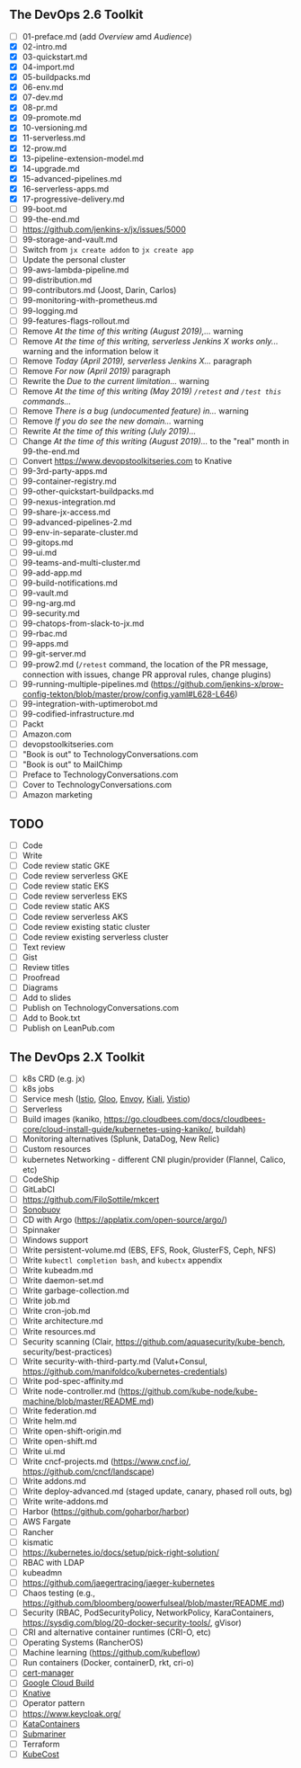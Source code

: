 ## The DevOps 2.6 Toolkit

- [ ] 01-preface.md (add *Overview* amd *Audience*)
- [X] 02-intro.md
- [X] 03-quickstart.md
- [X] 04-import.md
- [X] 05-buildpacks.md
- [X] 06-env.md
- [X] 07-dev.md
- [X] 08-pr.md
- [X] 09-promote.md
- [X] 10-versioning.md
- [X] 11-serverless.md
- [X] 12-prow.md
- [X] 13-pipeline-extension-model.md
- [X] 14-upgrade.md
- [X] 15-advanced-pipelines.md
- [X] 16-serverless-apps.md
- [X] 17-progressive-delivery.md
- [ ] 99-boot.md
- [ ] 99-the-end.md
- [ ] https://github.com/jenkins-x/jx/issues/5000
- [ ] 99-storage-and-vault.md
- [ ] Switch from `jx create addon` to `jx create app`
- [ ] Update the personal cluster
- [ ] 99-aws-lambda-pipeline.md
- [ ] 99-distribution.md
- [ ] 99-contributors.md (Joost, Darin, Carlos)
- [ ] 99-monitoring-with-prometheus.md
- [ ] 99-logging.md
- [ ] 99-features-flags-rollout.md
- [ ] Remove *At the time of this writing (August 2019),...* warning
- [ ] Remove *At the time of this writing, serverless Jenkins X works only...* warning and the information below it
- [ ] Remove *Today (April 2019), serverless Jenkins X...* paragraph
- [ ] Remove *For now (April 2019)* paragraph
- [ ] Rewrite the *Due to the current limitation...* warning
- [ ] Remove *At the time of this writing (May 2019) `/retest` and `/test this` commands...*
- [ ] Remove *There is a bug (undocumented feature) in...* warning
- [ ] Remove *If you do see the new domain...* warning
- [ ] Rewrite *At the time of this writing (July 2019)...*
- [ ] Change *At the time of this writing (August 2019)...* to the "real" month in 99-the-end.md
- [ ] Convert https://www.devopstoolkitseries.com to Knative
- [ ] 99-3rd-party-apps.md
- [ ] 99-container-registry.md
- [ ] 99-other-quickstart-buildpacks.md
- [ ] 99-nexus-integration.md
- [ ] 99-share-jx-access.md
- [ ] 99-advanced-pipelines-2.md
- [ ] 99-env-in-separate-cluster.md
- [ ] 99-gitops.md
- [ ] 99-ui.md
- [ ] 99-teams-and-multi-cluster.md
- [ ] 99-add-app.md
- [ ] 99-build-notifications.md
- [ ] 99-vault.md
- [ ] 99-ng-arg.md
- [ ] 99-security.md
- [ ] 99-chatops-from-slack-to-jx.md
- [ ] 99-rbac.md
- [ ] 99-apps.md
- [ ] 99-git-server.md
- [ ] 99-prow2.md (`/retest` command, the location of the PR message, connection with issues, change PR approval rules, change plugins)
- [ ] 99-running-multiple-pipelines.md (https://github.com/jenkins-x/prow-config-tekton/blob/master/prow/config.yaml#L628-L646)
- [ ] 99-integration-with-uptimerobot.md
- [ ] 99-codified-infrastructure.md
- [ ] Packt
- [ ] Amazon.com
- [ ] devopstoolkitseries.com
- [ ] "Book is out" to TechnologyConversations.com
- [ ] "Book is out" to MailChimp
- [ ] Preface to TechnologyConversations.com
- [ ] Cover to TechnologyConversations.com
- [ ] Amazon marketing

## TODO

- [ ] Code
- [ ] Write
- [ ] Code review static GKE
- [ ] Code review serverless GKE
- [ ] Code review static EKS
- [ ] Code review serverless EKS
- [ ] Code review static AKS
- [ ] Code review serverless AKS
- [ ] Code review existing static cluster
- [ ] Code review existing serverless cluster
- [ ] Text review
- [ ] Gist
- [ ] Review titles
- [ ] Proofread
- [ ] Diagrams
- [ ] Add to slides
- [ ] Publish on TechnologyConversations.com
- [ ] Add to Book.txt
- [ ] Publish on LeanPub.com 

## The DevOps 2.X Toolkit

- [ ] k8s CRD (e.g. jx)
- [ ] k8s jobs
- [ ] Service mesh ([Istio](https://istio.io/), [Gloo](https://gloo.solo.io), [Envoy](https://www.envoyproxy.io/), [Kiali](https://github.com/kiali/kiali), [Vistio](https://github.com/nmnellis/vistio))
- [ ] Serverless
- [ ] Build images (kaniko, https://go.cloudbees.com/docs/cloudbees-core/cloud-install-guide/kubernetes-using-kaniko/, buildah)
- [ ] Monitoring alternatives (Splunk, DataDog, New Relic)
- [ ] Custom resources
- [ ] kubernetes Networking - different CNI plugin/provider (Flannel, Calico, etc)
- [ ] CodeShip
- [ ] GitLabCI
- [ ] https://github.com/FiloSottile/mkcert 
- [ ] [Sonobuoy](https://github.com/heptio/sonobuoy) 
- [ ] CD with Argo (https://applatix.com/open-source/argo/)
- [ ] Spinnaker
- [ ] Windows support
- [ ] Write persistent-volume.md (EBS, EFS, Rook, GlusterFS, Ceph, NFS)
- [ ] Write `kubectl completion bash`, and `kubectx` appendix
- [ ] Write kubeadm.md
- [ ] Write daemon-set.md
- [ ] Write garbage-collection.md
- [ ] Write job.md
- [ ] Write cron-job.md
- [ ] Write architecture.md
- [ ] Write resources.md
- [ ] Security scanning (Clair, https://github.com/aquasecurity/kube-bench, security/best-practices)
- [ ] Write security-with-third-party.md (Valut+Consul, https://github.com/manifoldco/kubernetes-credentials)
- [ ] Write pod-spec-affinity.md
- [ ] Write node-controller.md (https://github.com/kube-node/kube-machine/blob/master/README.md)
- [ ] Write federation.md
- [ ] Write helm.md
- [ ] Write open-shift-origin.md
- [ ] Write open-shift.md
- [ ] Write ui.md
- [ ] Write cncf-projects.md (https://www.cncf.io/, https://github.com/cncf/landscape)
- [ ] Write addons.md
- [ ] Write deploy-advanced.md (staged update, canary, phased roll outs, bg)
- [ ] Write write-addons.md
- [ ] Harbor (https://github.com/goharbor/harbor)
- [ ] AWS Fargate
- [ ] Rancher
- [ ] kismatic
- [ ] https://kubernetes.io/docs/setup/pick-right-solution/
- [ ] RBAC with LDAP
- [ ] kubeadmn
- [ ] https://github.com/jaegertracing/jaeger-kubernetes
- [ ] Chaos testing (e.g., https://github.com/bloomberg/powerfulseal/blob/master/README.md)
- [ ] Security (RBAC, PodSecurityPolicy, NetworkPolicy, KaraContainers, https://sysdig.com/blog/20-docker-security-tools/, gVisor)
- [ ] CRI and alternative container runtimes (CRI-O, etc)
- [ ] Operating Systems (RancherOS)
- [ ] Machine learning (https://github.com/kubeflow)
- [ ] Run containers (Docker, containerD, rkt, cri-o)
- [ ] [cert-manager](https://github.com/jetstack/cert-manager)
- [ ] [Google Cloud Build](https://cloud.google.com/cloud-build/docs/)
- [ ] [Knative](https://github.com/knative/)
- [ ] Operator pattern
- [ ] https://www.keycloak.org/
- [ ] [KataContainers](https://katacontainers.io/)
- [ ] [Submariner](https://submariner.io/)
- [ ] Terraform
- [ ] [KubeCost](https://kubecost.com/)